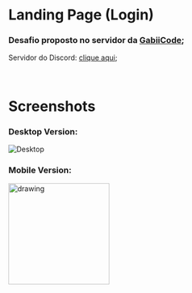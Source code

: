 # Landing Page (Login)

### Desafio proposto no servidor da [GabiiCode](https://www.youtube.com/channel/UCQ-dBcavpZ1Wj2OZdo9JU1w);
 Servidor do Discord: [clique aqui](https://discord.gg/HzdfDAQDFT">);
 
 <br/>

 # Screenshots

### Desktop Version:

 ![Desktop](https://i.imgur.com/nG97v1t.png)

### Mobile Version:

<img src="https://i.imgur.com/ouCCDLu.png" alt="drawing" width="200"/>